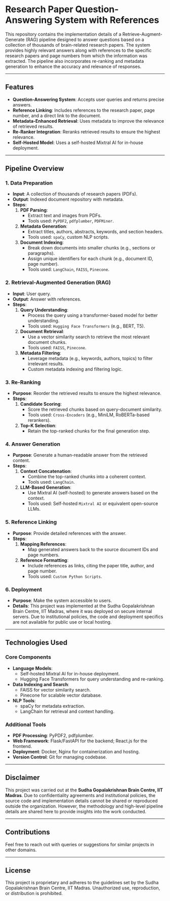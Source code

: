 # Research Paper Question-Answering System with References

This repository contains the implementation details of a Retrieve-Augment-Generate (RAG) pipeline designed to answer questions based on a collection of thousands of brain-related research papers. The system provides highly relevant answers along with references to the specific research papers and page numbers from which the information was extracted. The pipeline also incorporates re-ranking and metadata generation to enhance the accuracy and relevance of responses.

---

## Features

- **Question-Answering System**: Accepts user queries and returns precise answers.
- **Reference Linking**: Includes references to the research paper, page number, and a direct link to the document.
- **Metadata-Enhanced Retrieval**: Uses metadata to improve the relevance of retrieved results.
- **Re-Ranker Integration**: Reranks retrieved results to ensure the highest relevance.
- **Self-Hosted Model**: Uses a self-hosted Mixtral AI for in-house deployment.

---

## Pipeline Overview

### 1. **Data Preparation**
- **Input**: A collection of thousands of research papers (PDFs).
- **Output**: Indexed document repository with metadata.
- **Steps**:
  1. **PDF Parsing**:
     - Extract text and images from PDFs.
     - Tools used: `PyPDF2`, `pdfplumber`, `PDFMiner`.
  2. **Metadata Generation**:
     - Extract titles, authors, abstracts, keywords, and section headers.
     - Tools used: `spaCy`, custom NLP scripts.
  3. **Document Indexing**:
     - Break down documents into smaller chunks (e.g., sections or paragraphs).
     - Assign unique identifiers for each chunk (e.g., document ID, page number).
     - Tools used: `LangChain`, `FAISS`, `Pinecone`.

### 2. **Retrieval-Augmented Generation (RAG)**
- **Input**: User query.
- **Output**: Answer with references.
- **Steps**:
  1. **Query Understanding**:
     - Process the query using a transformer-based model for better understanding.
     - Tools used: `Hugging Face Transformers` (e.g., BERT, T5).
  2. **Document Retrieval**:
     - Use a vector similarity search to retrieve the most relevant document chunks.
     - Tools used: `FAISS`, `Pinecone`.
  3. **Metadata Filtering**:
     - Leverage metadata (e.g., keywords, authors, topics) to filter irrelevant results.
     - Custom metadata indexing and filtering logic.

### 3. **Re-Ranking**
- **Purpose**: Reorder the retrieved results to ensure the highest relevance.
- **Steps**:
  1. **Candidate Scoring**:
     - Score the retrieved chunks based on query-document similarity.
     - Tools used: `Cross-Encoders` (e.g., MiniLM, RoBERTa-based rerankers).
  2. **Top-K Selection**:
     - Retain the top-ranked chunks for the final generation step.

### 4. **Answer Generation**
- **Purpose**: Generate a human-readable answer from the retrieved content.
- **Steps**:
  1. **Context Concatenation**:
     - Combine the top-ranked chunks into a coherent context.
     - Tools used: `LangChain`.
  2. **LLM-Based Generation**:
     - Use Mixtral AI (self-hosted) to generate answers based on the context.
     - Tools used: Self-hosted `Mixtral AI` or equivalent open-source LLMs.

### 5. **Reference Linking**
- **Purpose**: Provide detailed references with the answer.
- **Steps**:
  1. **Mapping References**:
     - Map generated answers back to the source document IDs and page numbers.
  2. **Reference Formatting**:
     - Include references as links, citing the paper title, author, and page number.
     - Tools used: `Custom Python Scripts`.

### 6. **Deployment**
- **Purpose**: Make the system accessible to users.
- **Details**: This project was implemented at the Sudha Gopalakrishnan Brain Centre, IIT Madras, where it was deployed on secure internal servers. Due to institutional policies, the code and deployment specifics are not available for public use or local hosting.

---

## Technologies Used

### **Core Components**
- **Language Models**:
  - Self-hosted Mixtral AI for in-house deployment.
  - Hugging Face Transformers for query understanding and re-ranking.
- **Data Indexing and Search**:
  - FAISS for vector similarity search.
  - Pinecone for scalable vector database.
- **NLP Tools**:
  - spaCy for metadata extraction.
  - LangChain for retrieval and context handling.

### **Additional Tools**
- **PDF Processing**: PyPDF2, pdfplumber.
- **Web Framework**: Flask/FastAPI for the backend; React.js for the frontend.
- **Deployment**: Docker, Nginx for containerization and hosting.
- **Version Control**: Git for managing codebase.

---

## Disclaimer
This project was carried out at the **Sudha Gopalakrishnan Brain Centre, IIT Madras**. Due to confidentiality agreements and institutional policies, the source code and implementation details cannot be shared or reproduced outside the organization. However, the methodology and high-level pipeline details are shared here to provide insights into the work conducted.

---

## Contributions
Feel free to reach out with queries or suggestions for similar projects in other domains.

---

## License
This project is proprietary and adheres to the guidelines set by the Sudha Gopalakrishnan Brain Centre, IIT Madras. Unauthorized use, reproduction, or distribution is prohibited.
